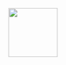 <div id="header" align="center">
  <img src="https://media.giphy.com/media/13twUEuUnCrEju/giphy.gif" width="100"/>
</div>
